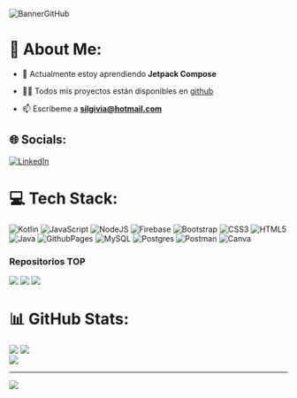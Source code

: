 <!--
**SilvanaVitali/SilvanaVitali** is a ✨ _special_ ✨ repository because its `README.md` (this file) appears on your GitHub profile.

Here are some ideas to get you started:

- 🔭 I’m currently working on ...
- 🌱 I’m currently learning ...
- 👯 I’m looking to collaborate on ...
- 🤔 I’m looking for help with ...
- 💬 Ask me about ...
- 📫 How to reach me: ...
- 😄 Pronouns: ...
- ⚡ Fun fact: ...
-->
![BannerGitHub](https://github.com/SilvanaVitali/SilvanaVitali/assets/106769105/afb0fee5-4925-431e-a536-78561bcca55b)

<!--
<h1 align="center">Hola! soy Silvana 👋</h1>
<h3 align="center">Desarrolladora de aplicaciones Android</h3>
-->

# 💫 About Me:
- 🌱 Actualmente estoy aprendiendo **Jetpack Compose**

- 👨‍💻 Todos mis proyectos están disponibles en [github](SilvanaVitali?tab=repositories)

- 📫 Escríbeme a **silgivia@hotmail.com**

## 🌐 Socials:
[![LinkedIn](https://img.shields.io/badge/LinkedIn-%230077B5.svg?logo=linkedin&logoColor=white)](https://linkedin.com/in/silvanavitali) 

# 💻 Tech Stack:
![Kotlin](https://img.shields.io/badge/kotlin-%237F52FF.svg?style=plastic&logo=kotlin&logoColor=white) ![JavaScript](https://img.shields.io/badge/javascript-%23323330.svg?style=plastic&logo=javascript&logoColor=%23F7DF1E) ![NodeJS](https://img.shields.io/badge/node.js-6DA55F?style=plastic&logo=node.js&logoColor=white) ![Firebase](https://img.shields.io/badge/firebase-%23039BE5.svg?style=plastic&logo=firebase) ![Bootstrap](https://img.shields.io/badge/bootstrap-%238511FA.svg?style=plastic&logo=bootstrap&logoColor=white) ![CSS3](https://img.shields.io/badge/css3-%231572B6.svg?style=plastic&logo=css3&logoColor=white) ![HTML5](https://img.shields.io/badge/html5-%23E34F26.svg?style=plastic&logo=html5&logoColor=white) ![Java](https://img.shields.io/badge/java-%23ED8B00.svg?style=plastic&logo=openjdk&logoColor=white) ![GithubPages](https://img.shields.io/badge/github%20pages-121013?style=plastic&logo=github&logoColor=white) ![MySQL](https://img.shields.io/badge/mysql-%2300000f.svg?style=plastic&logo=mysql&logoColor=white) ![Postgres](https://img.shields.io/badge/postgres-%23316192.svg?style=plastic&logo=postgresql&logoColor=white) ![Postman](https://img.shields.io/badge/Postman-FF6C37?style=plastic&logo=postman&logoColor=white) ![Canva](https://img.shields.io/badge/Canva-%2300C4CC.svg?style=plastic&logo=Canva&logoColor=white)

### Repositorios TOP
[![](https://github-readme-stats.vercel.app/api/pin/?username=SilvanaVitali&repo=CartelerApp&theme=dark&hide_border=false&include_all_commits=true&count_private=true)](https://github.com/SilvanaVitali/CartelerApp)
[![](https://github-readme-stats.vercel.app/api/pin/?username=SilvanaVitali&repo=CryptoList&theme=dark&hide_border=false&include_all_commits=true&count_private=true)](https://github.com/SilvanaVitali/CryptoList)
[![](https://github-readme-stats.vercel.app/api/pin/?username=SilvanaVitali&repo=MercadoVecinal&theme=dark&hide_border=false&include_all_commits=true&count_private=true)](https://github.com/SilvanaVitali/MercadoVecinal)

# 📊 GitHub Stats:
![](https://github-readme-stats.vercel.app/api/top-langs/?username=SilvanaVitali&theme=dark&hide_border=false&include_all_commits=true&count_private=true&layout=compact) ![](https://github-readme-stats.vercel.app/api?username=SilvanaVitali&theme=dark&hide_border=false&include_all_commits=true&count_private=true)<br/>
![](https://github-readme-streak-stats.herokuapp.com/?user=SilvanaVitali&theme=dark&hide_border=false)<br/>

---
[![](https://visitcount.itsvg.in/api?id=SilvanaVitali&icon=5&color=0)](https://visitcount.itsvg.in)

<!-- Proudly created with GPRM ( https://gprm.itsvg.in ) -->
